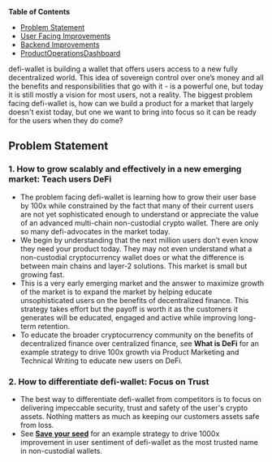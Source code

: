 **Table of Contents**
* [Problem Statement](https://github.com/alokm/defi-wallet#problem-statement)
* [User Facing Improvements](https://github.com/alokm/defi-wallet/blob/main/user-facing.md#user-facing-product-improvements)
* [Backend Improvements](https://github.com/alokm/defi-wallet/blob/main/Backend.md#backend-product-operations)
* [ProductOperationsDashboard](https://github.com/alokm/defi-wallet/blob/main/ProductOpsDash.md#productopsdash)

defi-wallet is building a wallet that offers users access to a new fully decentralized world. This idea of sovereign control over one’s money and all the benefits and responsibilities that go with it - is a powerful one, but today it is still mostly a vision for most users, not a reality. 
The biggest problem facing defi-wallet is, how can we build a product for a market that largely doesn't exist today, but one we want to bring into focus so it can be ready for the users when they do come?

## Problem Statement

### 1. How to grow scalably and effectively in a new emerging market: Teach users DeFi 

* The problem facing defi-wallet is learning how to grow their user base by 100x while constrained by the fact that many of their current users are not yet sophisticated enough to understand or appreciate the value of an advanced multi-chain non-custodial crypto wallet. There are only so many defi-advocates in the market today.
* We begin by understanding that the next million users don’t even know they need your product today. They may not even understand what a non-custodial cryptocurrency wallet does or what the difference is between main chains and layer-2 solutions. This market is small but growing fast.
* This is a very early emerging market and the answer to maximize growth of the market is to expand the market by helping educate unsophisticated users on the benefits of decentralized finance. This strategy takes effort but the payoff is worth it as the customers it generates will be educated, engaged and active while improving long-term retention.
* To educate the broader cryptocurrency community on the benefits of decentralized finance over centralized finance, see **What is DeFi** for an example strategy to drive 100x growth via Product Marketing and Technical Writing to educate new users on DeFi.

### 2. How to differentiate defi-wallet: Focus on Trust

* The best way to differentiate defi-wallet from competitors is to focus on delivering impeccable security, trust and safety of the user's crypto assets. Nothing matters as much as keeping our customers assets safe from loss. 
* See **[Save your seed](https://github.com/alokm/defi-wallet/blob/main/user-facing.md#2-save-your-seed)** for an example strategy to drive 1000x improvement in user sentiment of defi-wallet as the most trusted name in non-custodial wallets.
